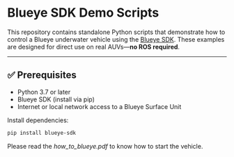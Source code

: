 # Blueye SDK Demo Scripts

This repository contains standalone Python scripts that demonstrate how to control a Blueye underwater vehicle using the [Blueye SDK](https://github.com/BluEye-Robotics/blueye.sdk). These examples are designed for direct use on real AUVs—**no ROS required**.

---

## ✅ Prerequisites

- Python 3.7 or later
- Blueye SDK (install via pip)
- Internet or local network access to a Blueye Surface Unit

Install dependencies:

```bash
pip install blueye-sdk
```

Please read the _how_to_blueye.pdf_ to know how to start the vehicle. 
